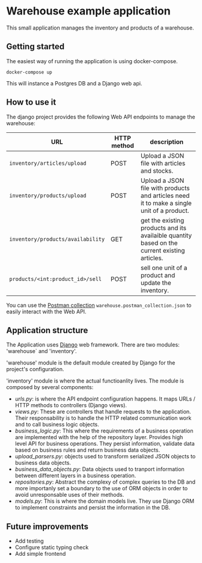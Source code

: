 # Warehouse example application
This small application manages the inventory and products of a warehouse.

## Getting started
The easiest way of running the application is using docker-compose.

```shell
docker-compose up
```

This will instance a Postgres DB and a Django web api.

## How to use it
The django project provides the following Web API endpoints to manage the warehouse:

| URL                             | HTTP method | description |
| ------------------------------- | ----------- | ----------- |
| `inventory/articles/upload`     | POST        | Upload a JSON file with articles and stocks. |
| `inventory/products/upload`     | POST        | Upload a JSON file with products and articles need it to make a single unit of a product. |
| `inventory/products/availability` | GET       | get the existing products and its availaible quantity based on the current existing articles. |
| `products/<int:product_id>/sell`| POST        | sell one unit of a product and update the inventory. |

You can use the [Postman collection](https://www.postman.com/collection/) `warehouse.postman_collection.json` to easily interact with the Web API.

## Application structure

The Application uses [Django](https://www.djangoproject.com/) web framework. There are two modules: 'warehouse` and 'inventory'.

'warehouse' module is the default module created by Django for the project's configuration.

'inventory' module is where the actual functioanlity lives. The module is composed by several components:
- *urls.py*: is where the API endpoint configuration happens. It maps URLs / HTTP methods to controllers (Django views).
- *views.py*: These are controllers that handle requests to the application. Their responsability is to handle the HTTP related communication work and to call business logic objects.
- *business_logic.py*: This where the requirements of a business operation are implemented with the help of the repository layer. Provides high level API for business operations. They persist information, validate data based on business rules and return business data objects.
- *upload_parsers.py*: objects used to transform serialized JSON objects to business data objects.
- *business_data_objects.py*: Data objects used to tranport information between different layers in a business operation.
- *repositories.py*: Abstract the complexy of complex queries to the DB and more importanly set a boundary to the use of ORM objects in order to avoid unresponsable uses of their methods.
- *models.py*: This is where the domain models live. They use Django ORM to implement constraints and persist the information in the DB.

## Future improvements
- Add testing
- Configure static typing check
- Add simple frontend